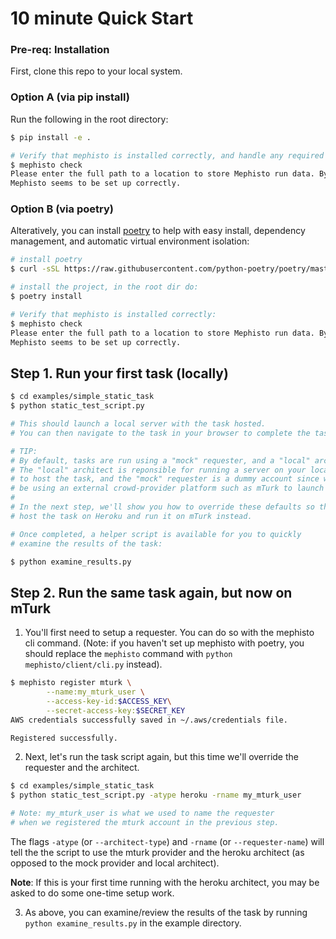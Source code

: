 # 10 minute Quick Start

### Pre-req: Installation

First, clone this repo to your local system.

### Option A (via pip install)
Run the following in the root directory:

```bash
$ pip install -e .

# Verify that mephisto is installed correctly, and handle any required config:
$ mephisto check
Please enter the full path to a location to store Mephisto run data. By default this would be at '/private/home/jju/mephisto/data'. This dir should NOT be on a distributed file store. Press enter to use the default:  
Mephisto seems to be set up correctly.
```

### Option B (via poetry)
Alteratively, you can install [poetry](https://github.com/python-poetry/poetry) to help with easy install, dependency management, and automatic virtual environment isolation:

```bash
# install poetry
$ curl -sSL https://raw.githubusercontent.com/python-poetry/poetry/master/get-poetry.py | python

# install the project, in the root dir do:
$ poetry install

# Verify that mephisto is installed correctly:
$ mephisto check
Please enter the full path to a location to store Mephisto run data. By default this would be at '/private/home/jju/mephisto/data'. This dir should NOT be on a distributed file store. Press enter to use the default: 
Mephisto seems to be set up correctly.

```

## Step 1. Run your first task (locally)

```bash
$ cd examples/simple_static_task
$ python static_test_script.py

# This should launch a local server with the task hosted.
# You can then navigate to the task in your browser to complete the task.

# TIP:
# By default, tasks are run using a "mock" requester, and a "local" architect.
# The "local" architect is reponsible for running a server on your local machine
# to host the task, and the "mock" requester is a dummy account since we won't
# be using an external crowd-provider platform such as mTurk to launch the task on.
#
# In the next step, we'll show you how to override these defaults so that you can
# host the task on Heroku and run it on mTurk instead.

# Once completed, a helper script is available for you to quickly
# examine the results of the task:

$ python examine_results.py

```

## Step 2. Run the same task again, but now on mTurk

1. You'll first need to setup a requester. You can do so with the mephisto cli command. (Note: if you haven't set up mephisto with poetry, you should replace the `mephisto` command with `python mephisto/client/cli.py` instead).

```bash
$ mephisto register mturk \
        --name:my_mturk_user \
        --access-key-id:$ACCESS_KEY\
        --secret-access-key:$SECRET_KEY
AWS credentials successfully saved in ~/.aws/credentials file.

Registered successfully.
```

2. Next, let's run the task script again, but this time we'll override the requester and the architect.

```bash
$ cd examples/simple_static_task
$ python static_test_script.py -atype heroku -rname my_mturk_user

# Note: my_mturk_user is what we used to name the requester
# when we registered the mturk account in the previous step.
```
The flags `-atype` (or `--architect-type`) and `-rname` (or `--requester-name`) will tell the the script to use the mturk provider and the heroku architect (as opposed to the mock provider and local architect).

**Note**: If this is your first time running with the heroku architect, you may be asked to do some one-time setup work.

3. As above, you can examine/review the results of the task by running `python examine_results.py` in the example directory.